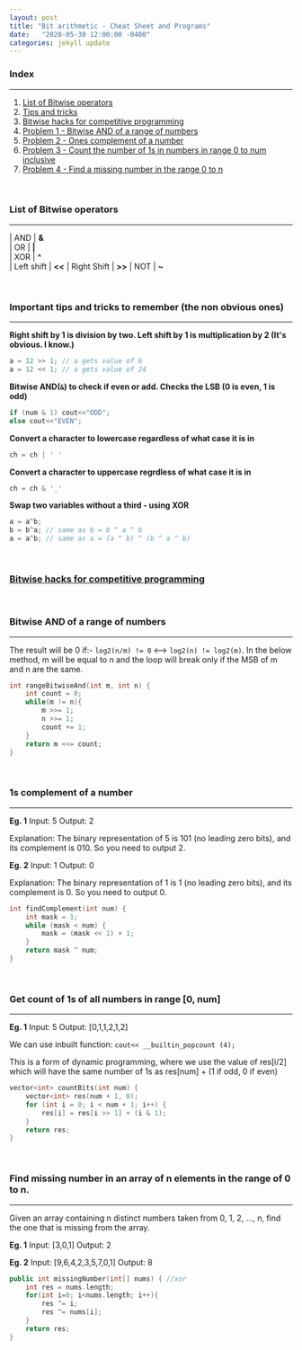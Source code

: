 ```yaml
---
layout: post
title: "Bit arithmetic - Cheat Sheet and Programs"
date:   "2020-05-30 12:00:00 -0400"
categories: jekyll update
---
```

### Index
-------
1. [List of Bitwise operators](#operators)
2. [Tips and tricks](#tips)
3. [Bitwise hacks for competitive programming](https://www.geeksforgeeks.org/bitwise-hacks-for-competitive-programming/)
4. [Problem 1 - Bitwise AND of a range of numbers](#prob1)
5. [Problem 2 - Ones complement of a number](#prob2)
6. [Problem 3 - Count the number of 1s in numbers in range 0 to num inclusive](#prob3)
7. [Problem 4 - Find a missing number in the range 0 to n](#prob4)


&nbsp;

### <a name="operators"></a> List of Bitwise operators
-------

| AND         | **&**  
| OR          | **\|**  
| XOR         |  **^**  
| Left shift  |  **<<** 
| Right Shift |  **>>** 
| NOT         |  **~**  

&nbsp;

### <a name="tips"></a> Important tips and tricks to remember (the non obvious ones)
-------
**Right shift by 1 is division by two. Left shift by 1 is multiplication by 2 (It's obvious. I know.)**
```cpp
a = 12 >> 1; // a gets value of 6
a = 12 << 1; // a gets value of 24
```

**Bitwise AND(`&`) to check if even or add. Checks the LSB (0 is even, 1 is odd)**
```cpp
if (num & 1) cout<<"ODD";
else cout<<"EVEN";
```

**Convert a character to lowercase regardless of what case it is in**
```cpp
ch = ch | ' '
```

**Convert a character to uppercase regrdless of what case it is in**
```cpp
ch = ch & '_'
```

**Swap two variables without a third - using XOR**
```cpp
a = a^b;
b = b^a; // same as b = b ^ a ^ b
a = a^b; // same as a = (a ^ b) ^ (b ^ a ^ b)
```

&nbsp;

### [Bitwise hacks for competitive programming](https://www.geeksforgeeks.org/bitwise-hacks-for-competitive-programming/)

&nbsp;

### <a name="prob1"></a> Bitwise AND of a range of numbers
-------
The result will be 0 if:- `log2(n/m) != 0` <--> `log2(n) != log2(m)`. In the below method, m will be equal to n and the loop will break only if the MSB of m and n are the same.
```cpp
int rangeBitwiseAnd(int m, int n) {
    int count = 0;
    while(m != n){
        m >>= 1;
        n >>= 1;
        count += 1;
    }
    return m <<= count;
}
```

&nbsp;

### <a name="prob2"></a> 1s complement of a number
-------
**Eg. 1** Input: 5 Output: 2

Explanation: The binary representation of 5 is 101 (no leading zero bits), and its complement is 010. So you need to output 2.

**Eg. 2** Input: 1 Output: 0

Explanation: The binary representation of 1 is 1 (no leading zero bits), and its complement is 0. So you need to output 0.

```cpp
int findComplement(int num) {
    int mask = 1;
    while (mask < num) {
        mask = (mask << 1) + 1;
    }                                                                    
    return mask ^ num;
}
```

&nbsp;

### <a name="prob3"></a> Get count of 1s of all numbers in range \[0, num\]
-------
**Eg. 1** Input: 5 Output: [0,1,1,2,1,2]

We can use inbuilt function: `cout<< __builtin_popcount (4);`

This is a form of dynamic programming, where we use the value of res[i/2] which
will have the same number of 1s as res[num] + (1 if odd, 0 if even)

```cpp
vector<int> countBits(int num) {
    vector<int> res(num + 1, 0);
    for (int i = 0; i < num + 1; i++) {
        res[i] = res[i >> 1] + (i & 1);
    }
    return res;
}
```

&nbsp;

### <a name="prob4"></a> Find missing number in an array of n elements in the range of 0 to n.
-------
Given an array containing n distinct numbers taken from 0, 1, 2, ..., n, find the one that is missing from the array.

**Eg. 1** Input: [3,0,1] Output: 2

**Eg. 2** Input: [9,6,4,2,3,5,7,0,1] Output: 8

```cpp
public int missingNumber(int[] nums) { //xor
    int res = nums.length;
    for(int i=0; i<nums.length; i++){
        res ^= i;
        res ^= nums[i];
    }
    return res;
}
```
